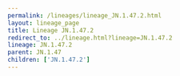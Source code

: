 ```yaml
---
permalink: /lineages/lineage_JN.1.47.2.html
layout: lineage_page
title: Lineage JN.1.47.2
redirect_to: ../lineage.html?lineage=JN.1.47.2
lineage: JN.1.47.2
parent: JN.1.47
children: ['JN.1.47.2']
---
```

